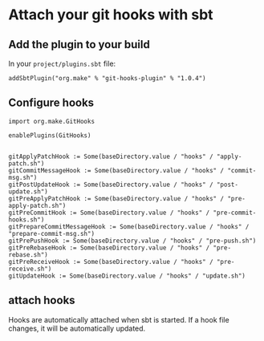 # Attach your git hooks with sbt

## Add the plugin to your build

In your `project/plugins.sbt` file:

```sbtshell
addSbtPlugin("org.make" % "git-hooks-plugin" % "1.0.4")
```

## Configure hooks

```sbtshell
import org.make.GitHooks

enablePlugins(GitHooks)


gitApplyPatchHook := Some(baseDirectory.value / "hooks" / "apply-patch.sh")
gitCommitMessageHook := Some(baseDirectory.value / "hooks" / "commit-msg.sh")
gitPostUpdateHook := Some(baseDirectory.value / "hooks" / "post-update.sh")
gitPreApplyPatchHook := Some(baseDirectory.value / "hooks" / "pre-apply-patch.sh")
gitPreCommitHook := Some(baseDirectory.value / "hooks" / "pre-commit-hooks.sh")
gitPrepareCommitMessageHook := Some(baseDirectory.value / "hooks" / "prepare-commit-msg.sh")
gitPrePushHook := Some(baseDirectory.value / "hooks" / "pre-push.sh")
gitPreRebaseHook := Some(baseDirectory.value / "hooks" / "pre-rebase.sh")
gitPreReceiveHook := Some(baseDirectory.value / "hooks" / "pre-receive.sh")
gitUpdateHook := Some(baseDirectory.value / "hooks" / "update.sh")
```

## attach hooks 

Hooks are automatically attached when sbt is started. 
If a hook file changes, it will be automatically updated.
